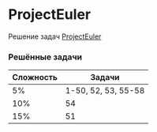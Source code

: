 # ProjectEuler

Решение задач [ProjectEuler](https://projecteuler.net)

### Решённые задачи

| Сложность | Задачи              |
|-----------|---------------------|
| 5%        | 1-50, 52, 53, 55-58 |
| 10%       | 54                  |
| 15%       | 51                  |